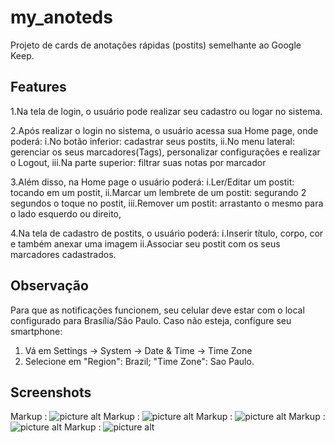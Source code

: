 # my_anoteds
Projeto de cards de anotações rápidas (postits) semelhante ao Google Keep.

## Features
1.Na tela de login, o usuário pode realizar seu cadastro ou logar no sistema.

2.Após realizar o login no sistema, o usuário acessa sua Home page, onde poderá:
i.No botão inferior: cadastrar seus postits,
ii.No menu lateral: gerenciar os seus marcadores(Tags), personalizar configurações e realizar o Logout,
iii.Na parte superior: filtrar suas notas por marcador
  
3.Além disso, na Home page o usuário poderá:
i.Ler/Editar um postit: tocando em um postit,
ii.Marcar um lembrete de um postit: segurando 2 segundos o toque no postit,
iii.Remover um postit: arrastanto o mesmo para o lado esquerdo ou direito,
  
4.Na tela de cadastro de postits, o usuário poderá:
i.Inserir título, corpo, cor e também anexar uma imagem
ii.Associar seu postit com os seus marcadores cadastrados.
  
## Observação
Para que as notificações funcionem, seu celular deve estar com o local configurado para Brasília/São Paulo.
Caso não esteja, configure seu smartphone:

1. Vá em Settings -> System -> Date & Time -> Time Zone
2. Selecione em "Region": Brazil; "Time Zone": Sao Paulo.

## Screenshots
Markup : ![picture alt](screenshots_readme/MyAnoteds_1_cadastro.jpg "Tela de cadastro")
Markup : ![picture alt](screenshots_readme/MyAnoteds_2_configuracoes.jpg "Tela de configuracoes")
Markup : ![picture alt](screenshots_readme/MyAnoteds_3_homePage.jpg "Tela principal")
Markup : ![picture alt](screenshots_readme/MyAnoteds_4_filtro_postit.jpg "Postits filtrados")
Markup : ![picture alt](screenshots_readme/MyAnoteds_5_lembrete.jpg "Tela de configuracao de lembrete")

 
 
